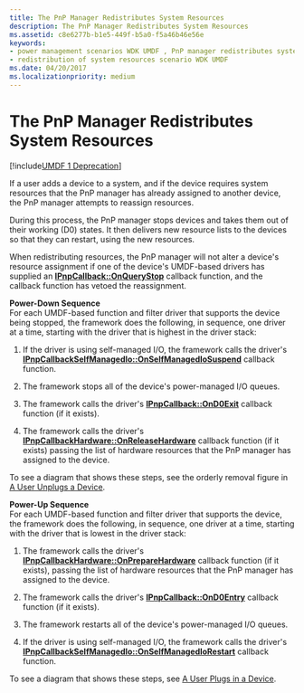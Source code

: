 ```yaml
---
title: The PnP Manager Redistributes System Resources
description: The PnP Manager Redistributes System Resources
ms.assetid: c8e6277b-b1e5-449f-b5a0-f5a46b46e56e
keywords:
- power management scenarios WDK UMDF , PnP manager redistributes system resources
- redistribution of system resources scenario WDK UMDF
ms.date: 04/20/2017
ms.localizationpriority: medium
---
```


# The PnP Manager Redistributes System Resources


[!include[UMDF 1 Deprecation](../umdf-1-deprecation.md)]

If a user adds a device to a system, and if the device requires system resources that the PnP manager has already assigned to another device, the PnP manager attempts to reassign resources.

During this process, the PnP manager stops devices and takes them out of their working (D0) states. It then delivers new resource lists to the devices so that they can restart, using the new resources.

When redistributing resources, the PnP manager will not alter a device's resource assignment if one of the device's UMDF-based drivers has supplied an [**IPnpCallback::OnQueryStop**](https://docs.microsoft.com/windows-hardware/drivers/ddi/content/wudfddi/nf-wudfddi-ipnpcallback-onquerystop) callback function, and the callback function has vetoed the reassignment.

<a href="" id="power-down-sequence"></a>**Power-Down Sequence**  
For each UMDF-based function and filter driver that supports the device being stopped, the framework does the following, in sequence, one driver at a time, starting with the driver that is highest in the driver stack:

1.  If the driver is using self-managed I/O, the framework calls the driver's [**IPnpCallbackSelfManagedIo::OnSelfManagedIoSuspend**](https://docs.microsoft.com/windows-hardware/drivers/ddi/content/wudfddi/nf-wudfddi-ipnpcallbackselfmanagedio-onselfmanagediosuspend) callback function.

2.  The framework stops all of the device's power-managed I/O queues.

3.  The framework calls the driver's [**IPnpCallback::OnD0Exit**](https://docs.microsoft.com/windows-hardware/drivers/ddi/content/wudfddi/nf-wudfddi-ipnpcallback-ond0exit) callback function (if it exists).

4.  The framework calls the driver's [**IPnpCallbackHardware::OnReleaseHardware**](https://docs.microsoft.com/windows-hardware/drivers/ddi/content/wudfddi/nf-wudfddi-ipnpcallbackhardware-onreleasehardware) callback function (if it exists) passing the list of hardware resources that the PnP manager has assigned to the device.

To see a diagram that shows these steps, see the orderly removal figure in [A User Unplugs a Device](a-user-unplugs-a-device.md).

<a href="" id="power-up-sequence-------"></a>**Power-Up Sequence**   
For each UMDF-based function and filter driver that supports the device, the framework does the following, in sequence, one driver at a time, starting with the driver that is lowest in the driver stack:

1.  The framework calls the driver's [**IPnpCallbackHardware::OnPrepareHardware**](https://docs.microsoft.com/windows-hardware/drivers/ddi/content/wudfddi/nf-wudfddi-ipnpcallbackhardware-onpreparehardware) callback function (if it exists), passing the list of hardware resources that the PnP manager has assigned to the device.

2.  The framework calls the driver's [**IPnpCallback::OnD0Entry**](https://docs.microsoft.com/windows-hardware/drivers/ddi/content/wudfddi/nf-wudfddi-ipnpcallback-ond0entry) callback function (if it exists).

3.  The framework restarts all of the device's power-managed I/O queues.

4.  If the driver is using self-managed I/O, the framework calls the driver's [**IPnpCallbackSelfManagedIo::OnSelfManagedIoRestart**](https://docs.microsoft.com/windows-hardware/drivers/ddi/content/wudfddi/nf-wudfddi-ipnpcallbackselfmanagedio-onselfmanagediorestart) callback function.

To see a diagram that shows these steps, see [A User Plugs in a Device](a-user-plugs-in-a-device.md).

 

 





